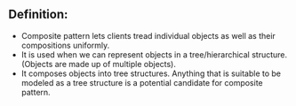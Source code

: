 ## Definition:
- Composite pattern lets clients tread individual objects as well
as their compositions uniformly.
- It is used when we can represent objects in a tree/hierarchical
structure. (Objects are made up of multiple objects).
- It composes objects into tree structures. Anything that is
suitable to be modeled as a tree structure is a potential 
candidate for composite pattern.